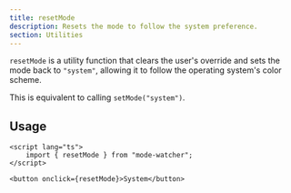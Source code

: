 ```yaml
---
title: resetMode
description: Resets the mode to follow the system preference.
section: Utilities
---
```


`resetMode` is a utility function that clears the user's override and sets the mode back to `"system"`, allowing it to follow the operating system's color scheme.

This is equivalent to calling `setMode("system")`.

## Usage

```svelte
<script lang="ts">
	import { resetMode } from "mode-watcher";
</script>

<button onclick={resetMode}>System</button>
```
